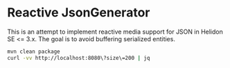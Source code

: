 # Reactive JsonGenerator

This is an attempt to implement reactive media support for JSON in Helidon SE <= 3.x.
The goal is to avoid buffering serialized entities.

```bash
mvn clean package
curl -vv http://localhost:8080\?size\=200 | jq
```
